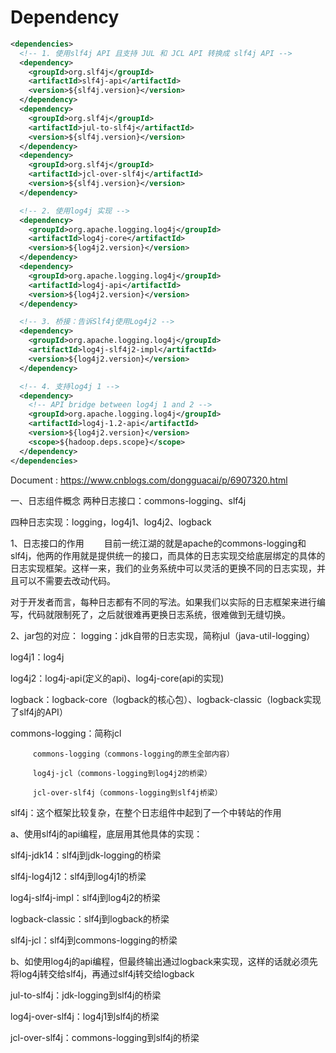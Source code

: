 # Dependency

```xml
<dependencies>
  <!-- 1. 使用slf4j API 且支持 JUL 和 JCL API 转换成 slf4j API -->
  <dependency>
    <groupId>org.slf4j</groupId>
    <artifactId>slf4j-api</artifactId>
    <version>${slf4j.version}</version>
  </dependency>
  <dependency>
    <groupId>org.slf4j</groupId>
    <artifactId>jul-to-slf4j</artifactId>
    <version>${slf4j.version}</version>
  </dependency>
  <dependency>
    <groupId>org.slf4j</groupId>
    <artifactId>jcl-over-slf4j</artifactId>
    <version>${slf4j.version}</version>
  </dependency>

  <!-- 2. 使用log4j 实现 -->
  <dependency>
    <groupId>org.apache.logging.log4j</groupId>
    <artifactId>log4j-core</artifactId>
    <version>${log4j2.version}</version>
  </dependency>
  <dependency>
    <groupId>org.apache.logging.log4j</groupId>
    <artifactId>log4j-api</artifactId>
    <version>${log4j2.version}</version>
  </dependency>

  <!-- 3. 桥接：告诉Slf4j使用Log4j2 -->
  <dependency>
    <groupId>org.apache.logging.log4j</groupId>
    <artifactId>log4j-slf4j2-impl</artifactId>
    <version>${log4j2.version}</version>
  </dependency>

  <!-- 4. 支持log4j 1 -->
  <dependency>
    <!-- API bridge between log4j 1 and 2 -->
    <groupId>org.apache.logging.log4j</groupId>
    <artifactId>log4j-1.2-api</artifactId>
    <version>${log4j2.version}</version>
    <scope>${hadoop.deps.scope}</scope>
  </dependency>
</dependencies>
```

Document : https://www.cnblogs.com/dongguacai/p/6907320.html

一、日志组件概念
两种日志接口：commons-logging、slf4j

四种日志实现：logging，log4j1、log4j2、logback

1、日志接口的作用
　　目前一统江湖的就是apache的commons-logging和slf4j，他两的作用就是提供统一的接口，而具体的日志实现交给底层绑定的具体的日志实现框架。这样一来，我们的业务系统中可以灵活的更换不同的日志实现，并且可以不需要去改动代码。

对于开发者而言，每种日志都有不同的写法。如果我们以实际的日志框架来进行编写，代码就限制死了，之后就很难再更换日志系统，很难做到无缝切换。

2、jar包的对应：
logging：jdk自带的日志实现，简称jul（java-util-logging）

log4j1：log4j

log4j2：log4j-api(定义的api)、log4j-core(api的实现)

logback：logback-core（logback的核心包）、logback-classic（logback实现了slf4j的API）

commons-logging：简称jcl

         commons-logging（commons-logging的原生全部内容）

         log4j-jcl（commons-logging到log4j2的桥梁）

         jcl-over-slf4j（commons-logging到slf4j桥梁）

slf4j：这个框架比较复杂，在整个日志组件中起到了一个中转站的作用

a、使用slf4j的api编程，底层用其他具体的实现：

slf4j-jdk14：slf4j到jdk-logging的桥梁

slf4j-log4j12：slf4j到log4j1的桥梁

log4j-slf4j-impl：slf4j到log4j2的桥梁

logback-classic：slf4j到logback的桥梁

slf4j-jcl：slf4j到commons-logging的桥梁

b、如使用log4j的api编程，但最终输出通过logback来实现，这样的话就必须先将log4j转交给slf4j，再通过slf4j转交给logback

jul-to-slf4j：jdk-logging到slf4j的桥梁

log4j-over-slf4j：log4j1到slf4j的桥梁

jcl-over-slf4j：commons-logging到slf4j的桥梁